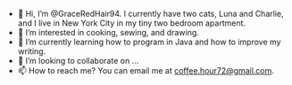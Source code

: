 - 👋 Hi, I’m @GraceRedHair94. I currently have two cats, Luna and Charlie, and I live in New York City in my tiny two bedroom apartment.
- 👀 I’m interested in cooking, sewing, and drawing. 
- 🌱 I’m currently learning how to program in Java and how to improve my writing. 
- 💞️ I’m looking to collaborate on ...
- 📫 How to reach me? You can email me at coffee.hour72@gmail.com.

<!---
GraceRedHair94/GraceRedHair94 is a ✨ special ✨ repository because its `README.md` (this file) appears on your GitHub profile.
You can click the Preview link to take a look at your changes.
--->
